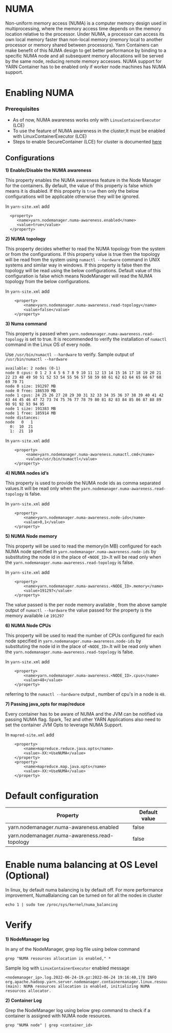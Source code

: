 <!---
  Licensed under the Apache License, Version 2.0 (the "License");
  you may not use this file except in compliance with the License.
  You may obtain a copy of the License at

   http://www.apache.org/licenses/LICENSE-2.0

  Unless required by applicable law or agreed to in writing, software
  distributed under the License is distributed on an "AS IS" BASIS,
  WITHOUT WARRANTIES OR CONDITIONS OF ANY KIND, either express or implied.
  See the License for the specific language governing permissions and
  limitations under the License. See accompanying LICENSE file.
-->

# NUMA

Non-uniform memory access (NUMA) is a computer memory design used in multiprocessing,
where the memory access time depends on the memory location relative to the processor.
Under NUMA, a processor can access its own local memory faster than non-local memory
(memory local to another processor or memory shared between processors).
Yarn Containers can make benefit of this NUMA design to get better performance by binding to a
specific NUMA node and all subsequent memory allocations will be served by the same node,
reducing remote memory accesses. NUMA support for YARN Container has to be enabled only if worker
node machines has NUMA support.

# Enabling NUMA

### Prerequisites

- As of now, NUMA awareness works only with `LinuxContainerExecutor` (LCE)
- To use the feature of NUMA awareness in the cluster,It must be enabled with
  LinuxContainerExecutor (LCE)
- Steps to enable SecureContainer (LCE) for cluster is documented [here](SecureContainer.md)

## Configurations

**1) Enable/Disable the NUMA awareness**

This property enables the NUMA awareness feature in the Node Manager
for the containers. By default, the value of this property is false which means it is disabled.
If this property is `true` then only the below configurations will be applicable otherwise they
will be ignored.

In `yarn-site.xml` add

```
  <property>
     <name>yarn.nodemanager.numa-awareness.enabled</name>
     <value>true</value>
  </property>
```

**2) NUMA topology**

This property decides whether to read the NUMA topology from the system or from the
configurations. If this property value is true then the topology will be read from the system using
`numactl --hardware` command in UNIX systems and similar way in windows.
If this property is false then the topology will be read using the below configurations.
Default value of this configuration is false which means NodeManager will read the NUMA topology
from the below configurations.

In `yarn-site.xml` add

```
    <property>
        <name>yarn.nodemanager.numa-awareness.read-topology</name>
        <value>false</value>
    </property>
```

**3) Numa command**

This property is passed when `yarn.nodemanager.numa-awareness.read-topology` is set to true.
It is recommended to verify the installation of `numactl` command in the Linux OS of every node.

Use `/usr/bin/numactl --hardware` to verify.
Sample output of `/usr/bin/numactl --hardware`

```
available: 2 nodes (0-1)
node 0 cpus: 0 1 2 3 4 5 6 7 8 9 10 11 12 13 14 15 16 17 18 19 20 21 22 23 48 49 50 51 52 53 54 55 56 57 58 59 60 61 62 63 64 65 66 67 68 69 70 71
node 0 size: 191297 MB
node 0 free: 186539 MB
node 1 cpus: 24 25 26 27 28 29 30 31 32 33 34 35 36 37 38 39 40 41 42 43 44 45 46 47 72 73 74 75 76 77 78 79 80 81 82 83 84 85 86 87 88 89 90 91 92 93 94 95
node 1 size: 191383 MB
node 1 free: 185914 MB
node distances:
node   0   1
  0:  10  21
  1:  21  10
```

In `yarn-site.xml` add

```
    <property>
         <name>yarn.nodemanager.numa-awareness.numactl.cmd</name>
         <value>/usr/bin/numactl</value>
    </property>
```

**4) NUMA nodes id’s**

This property is used to provide the NUMA node ids as comma separated values.It will be read only
when the `yarn.nodemanager.numa-awareness.read-topology` is false.

In ```yarn-site.xml``` add

```
    <property>
        <name>yarn.nodemanager.numa-awareness.node-ids</name>
        <value>0,1</value>
    </property>
```

**5) NUMA Node memory**

This property will be used to read the memory(in MB) configured for each NUMA node specified in
`yarn.nodemanager.numa-awareness.node-ids` by substituting the node id in the place of
`<NODE_ID>`.It will be read only when the `yarn.nodemanager.numa-awareness.read-topology`
is false.

In `yarn-site.xml` add

```
    <property>
        <name>yarn.nodemanager.numa-awareness.<NODE_ID>.memory</name>
        <value>191297</value>
    </property>
```

The value passed is the per node memory available , from the above sample output of
`numactl --hardware` the value passed for the property is the memory available i.e `191297`

**6) NUMA Node CPUs**

This property will be used to read the number of CPUs configured for each node specified in
`yarn.nodemanager.numa-awareness.node-ids` by substituting the node id in the place of
`<NODE_ID>`.It will be read only when the `yarn.nodemanager.numa-awareness.read-topology` is false.

In ```yarn-site.xml``` add

```
    <property>
        <name>yarn.nodemanager.numa-awareness.<NODE_ID>.cpus</name>
        <value>48</value>
    </property>
```

referring to the `numactl --hardware` output , number of cpu's in a node is `48`.

**7) Passing java_opts for map/reduce**

Every container has to be aware of NUMA and the JVM can be notified via passing NUMA flag.
Spark, Tez and other YARN Applications also need to set the container JVM Opts to leverage
NUMA Support.

In ```mapred-site.xml``` add

```
    <property>
        <name>mapreduce.reduce.java.opts</name>
        <value>-XX:+UseNUMA</value>
    </property>
    <property>
        <name>mapreduce.map.java.opts</name>
        <value>-XX:+UseNUMA</value>
    </property>
```

# Default configuration

| Property                                      | Default value |
|-----------------------------------------------|---------------|
| yarn.nodemanager.numa-awareness.enabled       | false         |
| yarn.nodemanager.numa-awareness.read-topology | false         |

# Enable numa balancing at OS Level (Optional)

In linux, by default numa balancing is by default off. For more performance improvement,
NumaBalancing can be turned on for all the nodes in cluster

```
echo 1 | sudo tee /proc/sys/kernel/numa_balancing
```

# Verify

**1) NodeManager log**

In any of the NodeManager, grep log file using below command

`grep "NUMA resources allocation is enabled," *`

Sample log with `LinuxContainerExecutor` enabled message

```
<nodemanager_ip>.log.2022-06-24-19.gz:2022-06-24 19:16:40,178 INFO org.apache.hadoop.yarn.server.nodemanager.containermanager.linux.resources.numa.NumaResourceHandlerImpl (main): NUMA resources allocation is enabled, initializing NUMA resources allocator.
```

**2) Container Log**

Grep the NodeManager log using below grep command to check if a container is assigned with NUMA node
resources.

`grep "NUMA node" | grep <container_id>`
